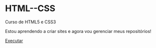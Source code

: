 # HTML--CSS
 Curso de HTML5 e CSS3

Estou aprendendo a criar sites e agora vou gerenciar meus repositórios!

<a href="https://asfdgsdjkhjsdjk.github.io/HTML--CSS/EXERCICIOS/ex009/index.html">Executar</a>